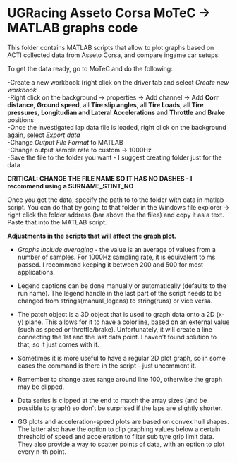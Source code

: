 # UGRacing Asseto Corsa MoTeC -> MATLAB graphs code

This folder contains MATLAB scripts that allow to plot graphs based on ACTI collected data from Asseto Corsa, and compare ingame car setups.

To get the data ready, go to MoTeC and do the following:

-Create a new workbook (right click on the driver tab and select *Create new workbook* <br>
-Right click on the background -> properties -> Add channel -> Add **Corr distance**, **Ground speed**, all **Tire slip angles**, all **Tire Loads**, all **Tire pressures**, **Longitudian and Lateral Accelerations** and **Throttle** and **Brake** positions <br>
-Once the investigated lap data file is loaded, right click on the background again, select *Export data* <br>
-Change *Output File Format* to MATLAB <br>
-Change output sample rate to custom -> 1000Hz <br>
-Save the file to the folder you want - I suggest creating folder just for the data<br>

**CRITICAL: CHANGE THE FILE NAME SO IT HAS NO DASHES - I recommend using a SURNAME_STINT_NO**

Once you get the data, specify the path to to the folder with data in matlab script. You can do that by going to that folder in the Windows file explorer -> right click the folder address (bar above the the files) and copy it as a text. Paste that into the MATLAB script.

**Adjustments in the scripts that will affect the graph plot.**
- *Graphs include averaging* - the value is an average of values from a number of samples. For 1000Hz sampling rate, it is equivalent to ms passed. I recommend keeping it between 200 and 500 for most applications.
- Legend captions can be done manually or automatically (defaults to the run name). The legend handle in the last part of the script needs to be changed from strings(manual_legens) to string(runs) or vice versa.
- The patch object is a 3D object that is used to graph data onto a 2D (x-y) plane. This allows for it to have a colorline, based on an external value (such as speed or throttle/brake).
  Unfortunately, it will create a line connecting the 1st and the last data point. I haven't found solution to that, so it just comes with it.
- Sometimes it is more useful to have a regular 2D plot graph, so in some cases the command is there in the script - just uncomment it.
- Remember to change axes range around line 100, otherwise the graph may be clipped.
- Data series is clipped at the end to match the array sizes (and be possible to graph) so don't be surprised if the laps are slightly shorter.

- GG plots and acceleration-speed plots are based on convex hull shapes. The latter also have the option to clip graphing values below a certain threshold of speed and acceleration to filter sub tyre grip limit data. They also provide a way to scatter points of data, with an option to plot every n-th point.
